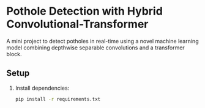 # Pothole Detection with Hybrid Convolutional-Transformer

A mini project to detect potholes in real-time using a novel machine learning model combining depthwise separable convolutions and a transformer block.

## Setup
1. Install dependencies:
   ```bash
   pip install -r requirements.txt